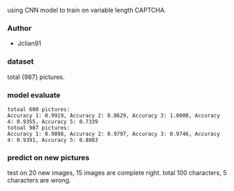 using CNN model to train on variable length CAPTCHA.

### Author

- Jclian91

### dataset

total {987} pictures.

### model evaluate

```
totoal 600 pictures:
Accuracy 1: 0.9919, Accuracy 2: 0.8629, Accuracy 3: 1.0000, Accuracy 4: 0.9355, Accuracy 5: 0.7339
totoal 987 pictures:
Accuracy 1: 0.9898, Accuracy 2: 0.9797, Accuracy 3: 0.9746, Accuracy 4: 0.9391, Accuracy 5: 0.8883
```

### predict on new pictures

test on 20 new images, 15 images are complete right.
total 100 characters, 5 characters are wrong.

